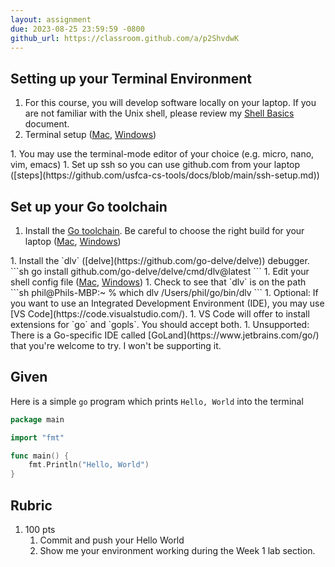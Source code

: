 ```yaml
---
layout: assignment
due: 2023-08-25 23:59:59 -0800
github_url: https://classroom.github.com/a/p2ShvdwK
---
```


## Setting up your Terminal Environment

1. For this course, you will develop software locally on your laptop. If you are not familiar with the Unix shell, please review my [Shell Basics](https://github.com/usfca-cs-tools/docs/blob/main/shell-basics.md) document.
1. Terminal setup (<a href="#" onclick="toggle_display('terminal_mac')">Mac</a>, <a href="#" onclick="toggle_display('terminal_win')">Windows</a>)
<div id="terminal_mac" class="div-toggle" style="display:none" markdown=1>
For Mac:
- Apple's Terminal app should work ok
- I prefer [iTerm2](https://iterm2.com/) because it works well with my preferred terminal-mode editor, [micro](https://iterm2.com/)
</div>
<div id="terminal_win" class="div-toggle" style="display:none" markdown=1>
For Windows:
- I recommend using [Git For Windows](https://gitforwindows.org/). Git Bash offers a Unix-like shell environment.
- If you already have [Windows Subsystem for Linux](https://learn.microsoft.com/en-us/windows/wsl/install), that's also fine
</div>
1. You may use the terminal-mode editor of your choice (e.g. micro, nano, vim, emacs)
1. Set up ssh so you can use github.com from your laptop ([steps](https://github.com/usfca-cs-tools/docs/blob/main/ssh-setup.md))

## Set up your Go toolchain
1. Install the [Go toolchain](https://go.dev/dl/). Be careful to choose the right build for your laptop (<a href="#" onclick="toggle_display('go_mac')">Mac</a>, <a href="#" onclick="toggle_display('go_win')">Windows</a>)
<div id="go_mac" class="div-toggle" style="display:none" markdown=1>
For Mac:
- Newer Apple laptops with M1 or M2 processors need the `darwin-arm64` build
- Older Apple laptops with Intel processors need the `darwin-amd64` build
- The Go toolchain installs into `/usr/local/` and is automatically added to the `PATH` (by installing itself into `/etc/path.d/`)
    ```sh
    phil@Phils-MacBook-Pro:~ % which go
    /usr/local/go/bin/go

    phil@Phils-MacBook-Pro:~ % go version
    go version go1.20.5 darwin/arm64
    ```
</div>
<div id="go_win" class="div-toggle" style="display:none" markdown=1>
For Windows Git Bash:
- Windows laptops need the `windows-amd64` build
- The Go toolchain installs into `C:\Program Files\Go` and is added to the `PATH` automatically
    ```sh
    phil@PHILPETERSO43DB MINGW64 /
    $ which go
    /c/Program Files/Go/bin/go

    phil@PHILPETERSO43DB MINGW64 /
    $ go version
    go version go1.20.5 windows/amd64
    ```
</div>
1. Install the `dlv` ([delve](https://github.com/go-delve/delve)) debugger.
    ```sh
    go install github.com/go-delve/delve/cmd/dlv@latest
    ```
1. Edit your shell config file (<a href="#" onclick="toggle_display('dlv_mac')">Mac</a>, <a href="#" onclick="toggle_display('dlv_win')">Windows</a>)
<div id="dlv_mac" class="div-toggle" style="display:none" markdown=1>
For Mac:
- Edit `~/.zshrc`
- At the bottom of the file, add `export PATH=~/go/bin:$PATH`
- Apply the change to your shell: `source ~/.zshrc`
</div>
<div id="dlv_win" class="div-toggle" style="display:none" markdown=1>
For Windows Git Bash:
- Edit `~/.bashrc`
- At the bottom of the file, add `export PATH=~/go/bin:$PATH`
- Apply the change to your shell: `source ~/.bashrc`
</div>
1. Check to see that `dlv` is on the path
    ```sh
    phil@Phils-MBP:~ % which dlv
    /Users/phil/go/bin/dlv
    ```
1. Optional: If you want to use an Integrated Development Environment (IDE), you may use [VS Code](https://code.visualstudio.com/). 
    1. VS Code will offer to install extensions for `go` and `gopls`. You should accept both. 
1. Unsupported: There is a Go-specific IDE called [GoLand](https://www.jetbrains.com/go/) that you're welcome to try. I won't be supporting it.

## Given

Here is a simple `go` program which prints `Hello, World` into the terminal
```go
package main

import "fmt"

func main() {
    fmt.Println("Hello, World")
}
```

## Rubric
1. 100 pts
    1. Commit and push your Hello World
    1. Show me your environment working during the Week 1 lab section.

<script>
    function toggle_display(id_name) {
        var e = document.getElementById(id_name);
        if (e.style.display === "none") {
            e.style.display = "block";
        } else {
            e.style.display = "none";
        }
    }
</script>

